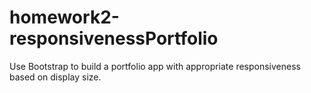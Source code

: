 # homework2-responsivenessPortfolio
Use Bootstrap to build a portfolio app with appropriate responsiveness based on display size.

